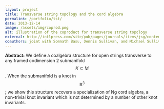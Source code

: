 ```yaml
---
layout: project
title: Transverse string topology and the cord algebra
permalink: /portfolio/tst/
date: 2013-12-14
image: /assets/img/coprod.png
alt: illustration of the coproduct for transverse string topology
external: http://intlpress.com/site/pub/pages/journals/items/jsg/content/vols/0013/0001/a001/index.html
coauthors: joint with Somnath Basu, Dennis Sullivan, and Michael Sullivan
---
```


**Abstract:**
We define a coalgebra structure for open strings transverse to any framed
codimension 2 submanifold $$K \subset M$$. When the submanifold is a knot in
$$\mathbb{R}^3$$; we show this structure recovers a specialization of Ng cord
algebra, a non-trivial knot invariant which is not determined by a number of
other knot invariants.
